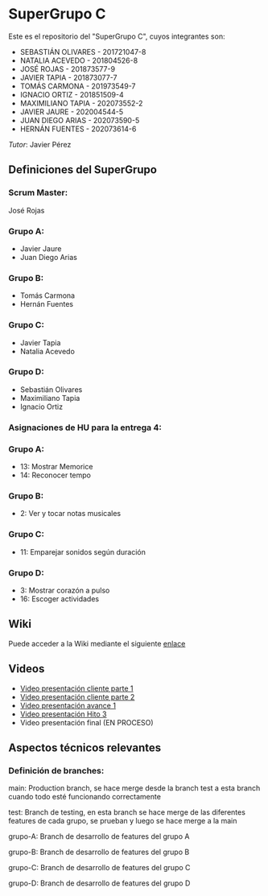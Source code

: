 # SuperGrupo C

Este es el repositorio del "SuperGrupo C", cuyos integrantes son:

+ SEBASTIÁN OLIVARES - 201721047-8
+ NATALIA ACEVEDO - 201804526-8
+ JOSÉ ROJAS - 201873577-9
+ JAVIER TAPIA - 201873077-7
+ TOMÁS CARMONA - 201973549-7
+ IGNACIO ORTIZ - 201851509-4
+ MAXIMILIANO TAPIA - 202073552-2
+ JAVIER JAURE - 202004544-5
+ JUAN DIEGO ARIAS - 202073590-5
+ HERNÁN FUENTES - 202073614-6

*Tutor*: Javier Pérez

## Definiciones del SuperGrupo

### Scrum Master: 

José Rojas

### Grupo A:
+ Javier Jaure
+ Juan Diego Arias
### Grupo B:
+ Tomás Carmona
+ Hernán Fuentes
### Grupo C:
+ Javier Tapia
+ Natalia Acevedo
### Grupo D:
+ Sebastián Olivares
+ Maximiliano Tapia
+ Ignacio Ortiz

### Asignaciones de HU para la entrega 4:
### Grupo A:
+ 13: Mostrar Memorice
+ 14: Reconocer tempo
### Grupo B:
+ 2:  Ver y tocar notas musicales
### Grupo C:
+ 11: Emparejar sonidos según duración
### Grupo D:
+ 3:  Mostrar corazón a pulso
+ 16: Escoger actividades

## Wiki
Puede acceder a la Wiki mediante el siguiente [enlace](https://gitlab.inf.utfsm.cl/javier.perez/inf225-2023-1-null-pointer/-/wikis/home)

## Videos

+ [Video presentación cliente parte 1](https://aula.usm.cl/mod/resource/view.php?id=4151223)
+ [Video presentación cliente parte 2](https://aula.usm.cl/mod/resource/view.php?id=4151228)
+ [Video presentación avance 1](HTTPS://YOUTU.BE/Y5VN54HEFK8​)
+ [Video presentación Hito 3](https://www.youtube.com/watch?v=8DXnu7CqKCg)
+ Video presentación final (EN PROCESO)



## Aspectos técnicos relevantes
### Definición de branches:
main: Production branch, se hace merge desde la branch test a esta branch cuando todo esté funcionando correctamente

test: Branch de testing, en esta branch se hace merge de las diferentes features de cada grupo, se prueban y luego se hace merge a la main

grupo-A: Branch de desarrollo de features del grupo A

grupo-B: Branch de desarrollo de features del grupo B

grupo-C: Branch de desarrollo de features del grupo C

grupo-D: Branch de desarrollo de features del grupo D


